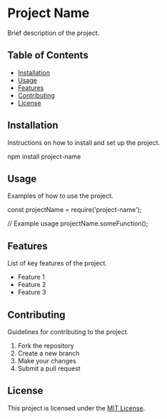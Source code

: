 # Project Name

Brief description of the project.

## Table of Contents

- [Installation](#installation)
- [Usage](#usage)
- [Features](#features)
- [Contributing](#contributing)
- [License](#license)

## Installation

Instructions on how to install and set up the project.

npm install project-name

## Usage

Examples of how to use the project.

const projectName = require('project-name');

// Example usage
projectName.someFunction();

## Features

List of key features of the project.

- Feature 1
- Feature 2
- Feature 3

## Contributing

Guidelines for contributing to the project.

1. Fork the repository
2. Create a new branch
3. Make your changes
4. Submit a pull request

## License

This project is licensed under the [MIT License](LICENSE).
